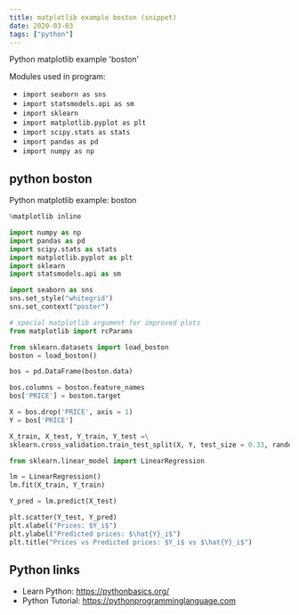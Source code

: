 ```yaml
---
title: matplotlib example boston (snippet)
date: 2020-03-03
tags: ["python"]
---
```

Python matplotlib example 'boston'


Modules used in program: 
* `import seaborn as sns`
* `import statsmodels.api as sm`
* `import sklearn`
* `import matplotlib.pyplot as plt`
* `import scipy.stats as stats`
* `import pandas as pd`
* `import numpy as np`

## python boston

Python matplotlib example: boston

```python
%matplotlib inline 

import numpy as np
import pandas as pd
import scipy.stats as stats
import matplotlib.pyplot as plt
import sklearn
import statsmodels.api as sm

import seaborn as sns
sns.set_style("whitegrid")
sns.set_context("poster")

# special matplotlib argument for improved plots
from matplotlib import rcParams

from sklearn.datasets import load_boston
boston = load_boston()

bos = pd.DataFrame(boston.data)

bos.columns = boston.feature_names
bos['PRICE'] = boston.target

X = bos.drop('PRICE', axis = 1)
Y = bos['PRICE']

X_train, X_test, Y_train, Y_test =\
sklearn.cross_validation.train_test_split(X, Y, test_size = 0.33, random_state = 5)

from sklearn.linear_model import LinearRegression

lm = LinearRegression()
lm.fit(X_train, Y_train)

Y_pred = lm.predict(X_test)

plt.scatter(Y_test, Y_pred)
plt.xlabel("Prices: $Y_i$")
plt.ylabel("Predicted prices: $\hat{Y}_i$")
plt.title("Prices vs Predicted prices: $Y_i$ vs $\hat{Y}_i$")


```

## Python links

- Learn Python: https://pythonbasics.org/
- Python Tutorial: https://pythonprogramminglanguage.com
